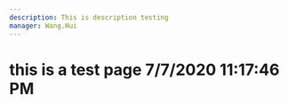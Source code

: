 ```yaml
---
description: This is description testing
manager: Wang.Hui
---
```

# this is a test page 7/7/2020 11:17:46 PM
